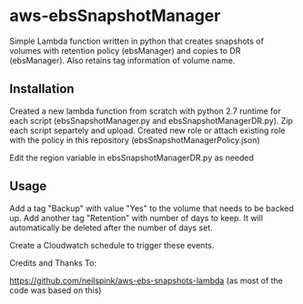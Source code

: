 # aws-ebsSnapshotManager
Simple Lambda function written in python that creates snapshots of volumes with retention policy (ebsManager) and copies to DR (ebsManager). Also retains tag information of volume name.

## Installation
Created a new lambda function from scratch with python 2.7 runtime for each script (ebsSnapshotManager.py and ebsSnapshotManagerDR.py).  Zip each script separtely and upload. Created new role or attach existing role with the policy in this repository (ebsSnapshotManagerPolicy.json)

Edit the region variable in ebsSnapshotManagerDR.py as needed

## Usage
Add a tag "Backup" with value "Yes" to the volume that needs to be backed up. Add another tag "Retention" with number of days to keep.  It will automatically be deleted after the number of days set.

Create a Cloudwatch schedule to trigger these events.

Credits and Thanks To:

https://github.com/neilspink/aws-ebs-snapshots-lambda  (as most of the code was based on this)
